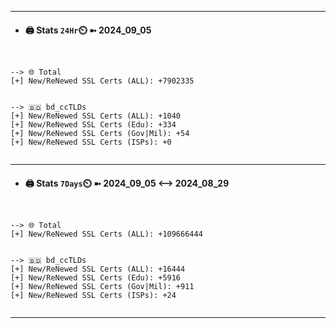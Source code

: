

---
- #### 🖨️ **Stats** `24Hr`⏲️ ➼ 2024_09_05
```console


--> 🌐 Total
[+] New/ReNewed SSL Certs (ALL): +7902335


--> 🇧🇩 bd_ccTLDs
[+] New/ReNewed SSL Certs (ALL): +1040
[+] New/ReNewed SSL Certs (Edu): +334
[+] New/ReNewed SSL Certs (Gov|Mil): +54
[+] New/ReNewed SSL Certs (ISPs): +0


```

---
- #### 🖨️ **Stats** `7Days`⏲️ ➼ 2024_09_05 <--> 2024_08_29
```console


--> 🌐 Total
[+] New/ReNewed SSL Certs (ALL): +109666444


--> 🇧🇩 bd_ccTLDs
[+] New/ReNewed SSL Certs (ALL): +16444
[+] New/ReNewed SSL Certs (Edu): +5916
[+] New/ReNewed SSL Certs (Gov|Mil): +911
[+] New/ReNewed SSL Certs (ISPs): +24


```

---

